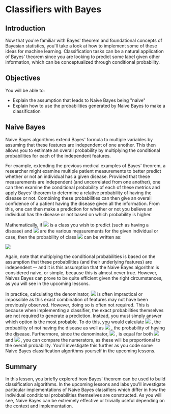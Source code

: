 
# Classifiers with Bayes

## Introduction

Now that you're familiar with Bayes' theorem and foundational concepts of Bayesian statistics, you'll take a look at how to implement some of these ideas for machine learning. Classification tasks can be a natural application of Bayes' theorem since you are looking to predict some label given other information, which can be conceptualized through conditional probability.

## Objectives

You will be able to:

- Explain the assumption that leads to Naive Bayes being "naive"
- Explain how to use the probabilities generated by Naive Bayes to make a classification 

## Naive Bayes

Naive Bayes algorithms extend Bayes' formula to multiple variables by assuming that these features are independent of one another. This then allows you to estimate an overall probability by multiplying the conditional probabilities for each of the independent features. 

For example, extending the previous medical examples of Bayes' theorem, a researcher might examine multiple patient measurements to better predict whether or not an individual has a given disease. Provided that these measurements are independent (and uncorrelated from one another), one can then examine the conditional probability of each of these metrics and apply Bayes' theorem to determine a relative probability of having the disease or not. Combining these probabilities can then give an overall confidence of a patient having the disease given all the information. From this, one can then make a prediction for whether or not you believe an individual has the disease or not based on which probability is higher.

Mathematically, if  <img src="https://render.githubusercontent.com/render/math?math=Y"> is a class you wish to predict (such as having a disease) and  <img src="https://render.githubusercontent.com/render/math?math=X_1, X_2, ..., X_n"> are the various measurements for the given individual or case, then the probability of class  <img src="https://render.githubusercontent.com/render/math?math=Y"> can be written as:

 <img src="https://render.githubusercontent.com/render/math?math=\large P(Y|X_1, X_2, ..., X_n) = \dfrac{P(X_1|Y) \cdot P(X_2|Y) \cdot ... \cdot P(X_n|Y)}{P(X_1, X_2, ..., X_n)}P(Y)"> 

Again, note that multiplying the conditional probabilities is based on the assumption that these probabilities (and their underlying features) are independent -- and it is this assumption that the Naive Bayes algorithm is considered naive, or simple, because this is almost never true. However, Naives Bayes can prove to be quite efficient given the right circumstances, as you will see in the upcoming lessons. 

In practice, calculating the denominator,  <img src="https://render.githubusercontent.com/render/math?math=P(X_1, X_2, ..., X_n)"> is often impractical or impossible as this exact combination of features may not have been previously observed. However, doing so is often not required. This is because when implementing a classifier, the exact probabilities themselves are not required to generate a prediction. Instead, you must simply answer which option is the most probable. To do this, you would calculate  <img src="https://render.githubusercontent.com/render/math?math=P(Y_0)"> , the probability of not having the disease as well as  <img src="https://render.githubusercontent.com/render/math?math=P(Y_1)"> , the probability of having the disease. Furthermore, since the denominator,  <img src="https://render.githubusercontent.com/render/math?math=P(X_1, X_2, ..., X_n)"> , is equal for both  <img src="https://render.githubusercontent.com/render/math?math=P(Y_0)"> and  <img src="https://render.githubusercontent.com/render/math?math=P(Y_1)"> , you can compare the numerators, as these will be proportional to the overall probability. You'll investigate this further as you code some Naive Bayes classification algorithms yourself in the upcoming lessons.

## Summary 

In this lesson, you briefly explored how Bayes' theorem can be used to build classification algorithms. In the upcoming lessons and labs you'll investigate particular implementations of Naive Bayes classifiers which differ in how the individual conditional probabilities themselves are constructed. As you will see, Naive Bayes can be extremely effective or trivially useful depending on the context and implementation.
